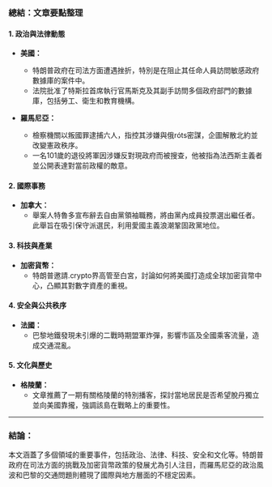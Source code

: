 ### 總結：文章要點整理

#### 1. **政治與法律動態**
- **美國：**  
  - 特朗普政府在司法方面遭遇挫折，特別是在阻止其任命人員訪問敏感政府數據庫的案件中。
  - 法院批准了特斯拉首席執行官馬斯克及其副手訪問多個政府部門的數據庫，包括勞工、衛生和教育機構。
  
- **羅馬尼亞：**  
  - 檢察機關以叛國罪逮捕六人，指控其涉嫌與俄róts密謀，企圖解散北約並改變憲政秩序。
  - 一名101歲的退役將軍因涉嫌反對現政府而被搜查，他被指為法西斯主義者並公開表達對當前政權的敵意。

#### 2. **國際事務**
- **加拿大：**  
  - 舉案人特魯多宣布辭去自由黨領袖職務，將由黨內成員投票選出繼任者。此舉旨在吸引保守派選民，利用愛國主義浪潮鞏固政黨地位。

#### 3. **科技與產業**
- **加密貨幣：**  
  - 特朗普邀請.crypto界高管至白宮，討論如何將美國打造成全球加密貨幣中心，凸顯其對數字資產的重視。

#### 4. **安全與公共秩序**
- **法國：**  
  - 巴黎地鐵發現未引爆的二戰時期盟軍炸彈，影響市區及全國乘客流量，造成交通混亂。

#### 5. **文化與歷史**
- **格陵蘭：**  
  - 文章推薦了一期有關格陵蘭的特別播客，探討當地居民是否希望脫丹獨立並向美國靠攏，強調該島在戰略上的重要性。

---

### 結論：
本文涵蓋了多個領域的重要事件，包括政治、法律、科技、安全和文化等。特朗普政府在司法方面的挑戰及加密貨幣政策的發展尤為引人注目，而羅馬尼亞的政治風波和巴黎的交通問題則體現了國際與地方層面的不穩定因素。